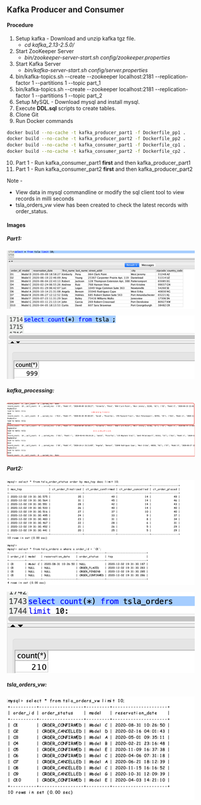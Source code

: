## Kafka Producer and Consumer

#### Procedure
1. Setup kafka - Download and unzip kafka tgz file. 
    - _cd kafka_2.13-2.5.0/_
2. Start ZooKeeper Server
    - _bin/zookeeper-server-start.sh config/zookeeper.properties_
3. Start Kafka Server
    - _bin/kafka-server-start.sh config/server.properties_ 
4. bin/kafka-topics.sh --create --zookeeper localhost:2181 --replication-factor 1 --partitions 1 --topic part_1
5. bin/kafka-topics.sh --create --zookeeper localhost:2181 --replication-factor 1 --partitions 1 --topic part_2
6. Setup MySQL - Download mysql and install mysql. 
7. Execute **DDL.sql** scripts to create tables.
8. Clone Git
9. Run Docker commands 
```bash
docker build --no-cache -t kafka_producer_part1 -f Dockerfile_pp1 .
docker build --no-cache -t kafka_producer_part2 -f Dockerfile_pp2 .
docker build --no-cache -t kafka_consumer_part1 -f Dockerfile_cp1 .
docker build --no-cache -t kafka_consumer_part2 -f Dockerfile_cp2 .
```
10. Part 1 - Run kafka_consumer_part1 __first__ and then kafka_producer_part1
11. Part 1 - Run kafka_consumer_part2 __first__ and then kafka_producer_part2

Note - 
- View data in mysql commandline or modify the sql client tool to view records in milli seconds
- tsla_orders_vw view has been created to check the latest records with order_status. 

#### Images

##### Part1:
![tsla_part1](images/tsla_part1.png)

![tsla_count](images/tsla_count.png)

##### kafka_processing:

![kafka_processing](images/kafka_processing.png)

##### Part2:

![tsla_order_orderstatus_part2](images/tsla_order_orderstatus_part2.png)

![tsla_orders_count](images/tsla_orders_count.png)

##### tsla_orders_vw:

![tsla_orders_vw](images/tsla_orders_vw.png)

